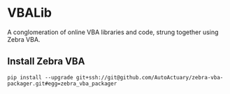 # VBALib
 A conglomeration of online VBA libraries and code, strung together using Zebra VBA.

## Install Zebra VBA
    pip install --upgrade git+ssh://git@github.com/AutoActuary/zebra-vba-packager.git#egg=zebra_vba_packager
